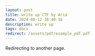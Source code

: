 ```yaml
---
layout: post
title: write up CTF by Aria
date: 2024-08-12 16:40:16
description: write up
tags: docs
redirect: /assets/pdf/example_pdf.pdf
---
```


Redirecting to another page.
